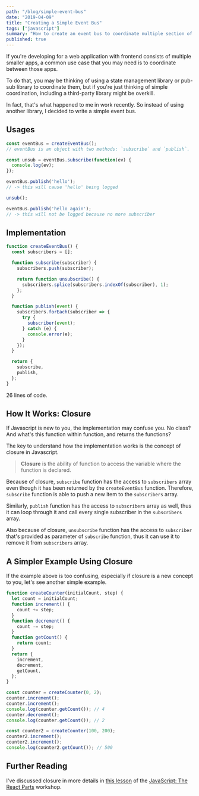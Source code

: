 ```yaml
---
path: "/blog/simple-event-bus"
date: "2019-04-09"
title: "Creating a Simple Event Bus"
tags: ["javascript"]
summary: "How to create an event bus to coordinate multiple section of your Javascript app."
published: true
---
```


If you're developing for a web application with frontend consists of multiple smaller apps, a common use case that you may need is to coordinate between those apps.

To do that, you may be thinking of using a state management library or pub-sub library to coordinate them, but if you're just thinking of simple coordination, including a third-party library might be overkill.

In fact, that's what happened to me in work recently. So instead of using another library, I decided to write a simple event bus.

## Usages

```javascript
const eventBus = createEventBus();
// eventBus is an object with two methods: `subscribe` and `publish`.

const unsub = eventBus.subscribe(function(ev) {
  console.log(ev);
});

eventBus.publish('hello');
// -> this will cause 'hello' being logged

unsub();

eventBus.publish('hello again');
// -> this will not be logged because no more subscriber
```

## Implementation

```js
function createEventBus() {
  const subscribers = [];

  function subscribe(subscriber) {
    subscribers.push(subscriber);

    return function unsubscribe() {
      subscribers.splice(subscribers.indexOf(subscriber), 1);
    };
  }

  function publish(event) {
    subscribers.forEach(subscriber => {
      try {
        subscriber(event);
      } catch (e) {
        console.error(e);
      }
    });
  }

  return {
    subscribe,
    publish,
  };
}
```

26 lines of code.

## How It Works: Closure

If Javascript is new to you, the implementation may confuse you. No class? And what's this function within function, and returns the functions?

The key to understand how the implementation works is the concept of closure in Javascript.

> **Closure** is the ability of function to access the variable where the function is declared.

Because of closure, `subscribe` function has the access to `subscribers` array even though it has been returned by the `createEventBus` function. Therefore, `subscribe` function is able to push a new item to the `subscribers` array.

Similarly, `publish` function has the access to `subscribers` array as well, thus it can loop through it and call every single subscriber in the `subscribers` array.

Also because of closure, `unsubscribe` function has the access to `subscriber` that's provided as parameter of `subscribe` function, thus it can use it to remove it from `subscribers` array.

## A Simpler Example Using Closure

If the example above is too confusing, especially if closure is a new concept to you, let's see another simple example.

```javascript
function createCounter(initialCount, step) {
  let count = initialCount;
  function increment() {
    count += step;
  }
  function decrement() {
    count -= step;
  }
  function getCount() {
    return count;
  }
  return {
    increment,
    decrement,
    getCount,
  };
}

const counter = createCounter(0, 2);
counter.increment();
counter.increment();
console.log(counter.getCount()); // 4
counter.decrement();
console.log(counter.getCount()); // 2

const counter2 = createCounter(100, 200);
counter2.increment();
counter2.increment();
console.log(counter2.getCount()); // 500
```

## Further Reading

I've discussed closure in more details in [this lesson](/js-the-react-parts/closure) of the [JavaScript: The React Parts](/js-the-react-parts) workshop.
